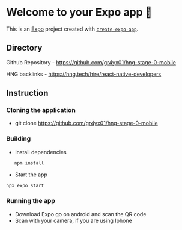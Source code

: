 # Welcome to your Expo app 👋

This is an [Expo](https://expo.dev) project created with [`create-expo-app`](https://www.npmjs.com/package/create-expo-app).

## Directory
Github Repository - https://github.com/gr4yx01/hng-stage-0-mobile

HNG backlinks - https://hng.tech/hire/react-native-developers

## Instruction
### Cloning the application
   - git clone https://github.com/gr4yx01/hng-stage-0-mobile

### Building
   - Install dependencies
   ```bash
      npm install
   ```
   - Start the app
   ```bash
   npx expo start
   ```

### Running the app
   - Download Expo go on android and scan the QR code
   - Scan with your camera, if you are using Iphone
